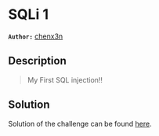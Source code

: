 # SQLi 1

**`Author:`** [chenx3n](https://github.com/malikDaCoda)

## Description

> My First SQL injection!!  

## Solution

Solution of the challenge can be found [here](solution/).

